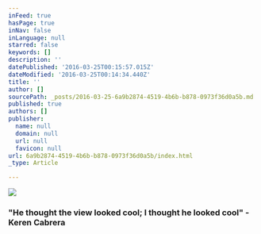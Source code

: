 ```yaml
---
inFeed: true
hasPage: true
inNav: false
inLanguage: null
starred: false
keywords: []
description: ''
datePublished: '2016-03-25T00:15:57.015Z'
dateModified: '2016-03-25T00:14:34.440Z'
title: ''
author: []
sourcePath: _posts/2016-03-25-6a9b2874-4519-4b6b-b878-0973f36d0a5b.md
published: true
authors: []
publisher:
  name: null
  domain: null
  url: null
  favicon: null
url: 6a9b2874-4519-4b6b-b878-0973f36d0a5b/index.html
_type: Article

---
```

![](https://the-grid-user-content.s3-us-west-2.amazonaws.com/6d39947f-4940-4eca-9eea-8c13f8f3e1b2.jpg)

### "He thought the view looked cool; I thought he looked cool" - Keren Cabrera